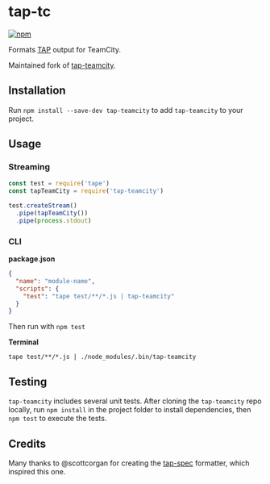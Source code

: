 # tap-tc

[![npm](https://img.shields.io/npm/v/tap-tc.svg)](https://www.npmjs.com/package/tap-tc)

Formats [TAP](https://testanything.org/tap-specification.html) output for TeamCity.

Maintained fork of [tap-teamcity](https://github.com/smockle/tap-teamcity#readme).

## Installation

Run `npm install --save-dev tap-teamcity` to add `tap-teamcity` to your project.

## Usage

### Streaming

```JavaScript
const test = require('tape')
const tapTeamCity = require('tap-teamcity')

test.createStream()
  .pipe(tapTeamCity())
  .pipe(process.stdout)
```

### CLI

**package.json**

```JSON
{
  "name": "module-name",
  "scripts": {
    "test": "tape test/**/*.js | tap-teamcity"
  }
}
```

Then run with `npm test`

**Terminal**

```
tape test/**/*.js | ./node_modules/.bin/tap-teamcity
```

## Testing

`tap-teamcity` includes several unit tests. After cloning the `tap-teamcity`
repo locally, run `npm install` in the project folder to install dependencies,
then `npm test` to execute the tests.

## Credits

Many thanks to @scottcorgan for creating the [tap-spec](https://github.com/scottcorgan/tap-spec) formatter, which inspired this one.
